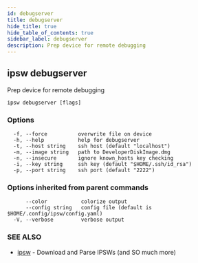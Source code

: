 ```yaml
---
id: debugserver
title: debugserver
hide_title: true
hide_table_of_contents: true
sidebar_label: debugserver
description: Prep device for remote debugging
---
```

## ipsw debugserver

Prep device for remote debugging

```
ipsw debugserver [flags]
```

### Options

```
  -f, --force          overwrite file on device
  -h, --help           help for debugserver
  -t, --host string    ssh host (default "localhost")
  -m, --image string   path to DeveloperDiskImage.dmg
  -n, --insecure       ignore known_hosts key checking
  -i, --key string     ssh key (default "$HOME/.ssh/id_rsa")
  -p, --port string    ssh port (default "2222")
```

### Options inherited from parent commands

```
      --color           colorize output
      --config string   config file (default is $HOME/.config/ipsw/config.yaml)
  -V, --verbose         verbose output
```

### SEE ALSO

* [ipsw](/docs/cli/ipsw)	 - Download and Parse IPSWs (and SO much more)


